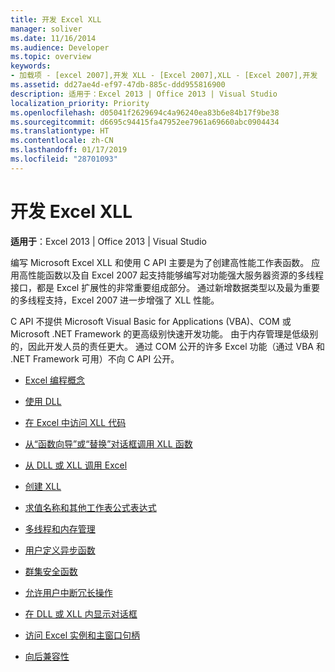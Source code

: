 ```yaml
---
title: 开发 Excel XLL
manager: soliver
ms.date: 11/16/2014
ms.audience: Developer
ms.topic: overview
keywords:
- 加载项 - [excel 2007],开发 XLL - [Excel 2007],XLL - [Excel 2007],开发
ms.assetid: dd27ae4d-ef97-47db-885c-ddd955816900
description: 适用于：Excel 2013 | Office 2013 | Visual Studio
localization_priority: Priority
ms.openlocfilehash: d05041f2629694c4a96240ea83b6e84b17f9be38
ms.sourcegitcommit: d6695c94415fa47952ee7961a69660abc0904434
ms.translationtype: HT
ms.contentlocale: zh-CN
ms.lasthandoff: 01/17/2019
ms.locfileid: "28701093"
---
```

# <a name="developing-excel-xlls"></a>开发 Excel XLL

**适用于**：Excel 2013 | Office 2013 | Visual Studio 
  
编写 Microsoft Excel XLL 和使用 C API 主要是为了创建高性能工作表函数。 应用高性能函数以及自 Excel 2007 起支持能够编写对功能强大服务器资源的多线程接口，都是 Excel 扩展性的非常重要组成部分。 通过新增数据类型以及最为重要的多线程支持，Excel 2007 进一步增强了 XLL 性能。
  
C API 不提供 Microsoft Visual Basic for Applications (VBA)、COM 或 Microsoft .NET Framework 的更高级别快速开发功能。 由于内存管理是低级别的，因此开发人员的责任更大。 通过 COM 公开的许多 Excel 功能（通过 VBA 和 .NET Framework 可用）不向 C API 公开。


- [Excel 编程概念](excel-programming-concepts.md)
  
- [使用 DLL](working-with-dlls.md)
  
- [在 Excel 中访问 XLL 代码](accessing-xll-code-in-excel.md)
  
- [从“函数向导”或“替换”对话框调用 XLL 函数](how-to-call-xll-functions-from-the-function-wizard-or-replace-dialog-boxes.md)
  
- [从 DLL 或 XLL 调用 Excel](calling-into-excel-from-the-dll-or-xll.md)
  
- [创建 XLL](creating-xlls.md)
  
- [求值名称和其他工作表公式表达式](evaluating-names-and-other-worksheet-formula-expressions.md)
  
- [多线程和内存管理](multithreading-and-memory-management.md)
  
- [用户定义异步函数](asynchronous-user-defined-functions.md)
  
- [群集安全函数](cluster-safe-functions.md)
  
- [允许用户中断冗长操作](permitting-user-breaks-in-lengthy-operations.md)
  
- [在 DLL 或 XLL 内显示对话框](displaying-dialog-boxes-from-within-a-dll-or-xll.md)
  
- [访问 Excel 实例和主窗口句柄](how-to-access-excel-instance-and-main-window-handles.md)
  
- [向后兼容性](backward-compatibility.md)
  

